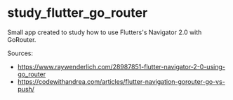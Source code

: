 # study_flutter_go_router
Small app created to study how to use Flutters's Navigator 2.0 with GoRouter.

Sources: 
 - https://www.raywenderlich.com/28987851-flutter-navigator-2-0-using-go_router
 - https://codewithandrea.com/articles/flutter-navigation-gorouter-go-vs-push/
